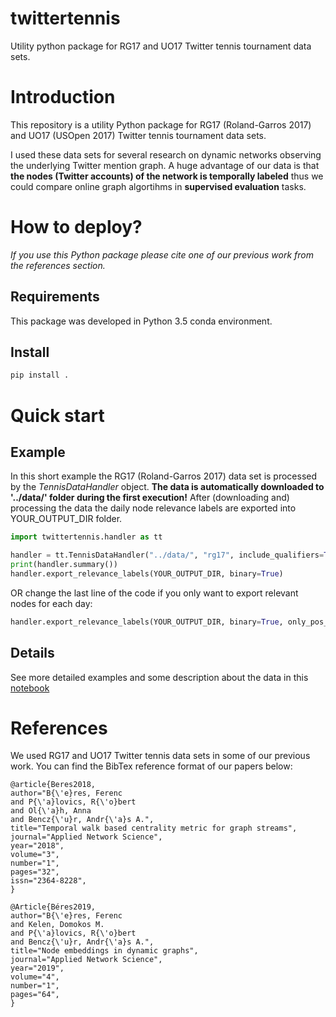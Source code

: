 ﻿twittertennis
==============

Utility python package for RG17 and UO17 Twitter tennis tournament data sets.

# Introduction

This repository is a utility Python package for RG17 (Roland-Garros 2017) and UO17 (USOpen 2017) Twitter tennis tournament data sets.

I used these data sets for several research on dynamic networks observing the underlying Twitter mention graph. A huge advantage of our data is that **the nodes (Twitter accounts) of the network is temporally labeled** thus we could compare online graph algortihms in **supervised evaluation** tasks.

# How to deploy?

*If you use this Python package please cite one of our previous work from the references section.*

## Requirements

This package was developed in Python 3.5 conda environment.

## Install

```bash
pip install .
```

# Quick start

## Example

In this short example the RG17 (Roland-Garros 2017) data set is processed by the *TennisDataHandler* object. **The data is automatically downloaded to '../data/' folder during the first execution!** After (downloading and) processing the data the daily node relevance labels are exported into YOUR_OUTPUT_DIR folder. 

```python
import twittertennis.handler as tt

handler = tt.TennisDataHandler("../data/", "rg17", include_qualifiers=True)
print(handler.summary())
handler.export_relevance_labels(YOUR_OUTPUT_DIR, binary=True)
```
OR change the last line of the code if you only want to export relevant nodes for each day:
```python
handler.export_relevance_labels(YOUR_OUTPUT_DIR, binary=True, only_pos_label=True)
```

## Details

See more detailed examples and some description about the data in this [notebook](./examples/Examples.ipynb)

# References

We used RG17 and UO17 Twitter tennis data sets in some of our previous work. You can find the BibTex reference format of our papers below:

```
@article{Beres2018,
author="B{\'e}res, Ferenc
and P{\'a}lovics, R{\'o}bert
and Ol{\'a}h, Anna
and Bencz{\'u}r, Andr{\'a}s A.",
title="Temporal walk based centrality metric for graph streams",
journal="Applied Network Science",
year="2018",
volume="3",
number="1",
pages="32",
issn="2364-8228",
}
```
```
@Article{Béres2019,
author="B{\'e}res, Ferenc
and Kelen, Domokos M.
and P{\'a}lovics, R{\'o}bert
and Bencz{\'u}r, Andr{\'a}s A.",
title="Node embeddings in dynamic graphs",
journal="Applied Network Science",
year="2019",
volume="4",
number="1",
pages="64",
}
```
